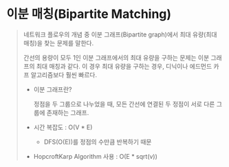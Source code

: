 # 이분 매칭(Bipartite Matching)

> 네트워크 플로우의 개념 중 이분 그래프(Bipartite graph)에서 최대 유량(최대 매칭)을 찾는 문제를 말한다.
>
>  간선의 용량이 모두 1인 이분 그래프에서의 최대 유량을 구하는 문제는 이분 그래프의 최대 매칭과 같다. 이 경우 최대 유량을 구하는 경우, 디닉이나 에드먼드 카프 알고리즘보다 훨씬 빠르다.
>
> * 이분 그래프란? 
>
>   정점을 두 그룹으로 나누었을 때, 모든 간선에 연결된 두 정점이 서로 다른 그룹에 존재하는 그래프.
>
> * 시간 복잡도 : O(V * E) 
>
>   - DFS(O(E))를 정점의 수만큼 반복하기 때문
>
>     
>
> * HopcroftKarp Algorithm 사용 : O(E * sqrt(v))